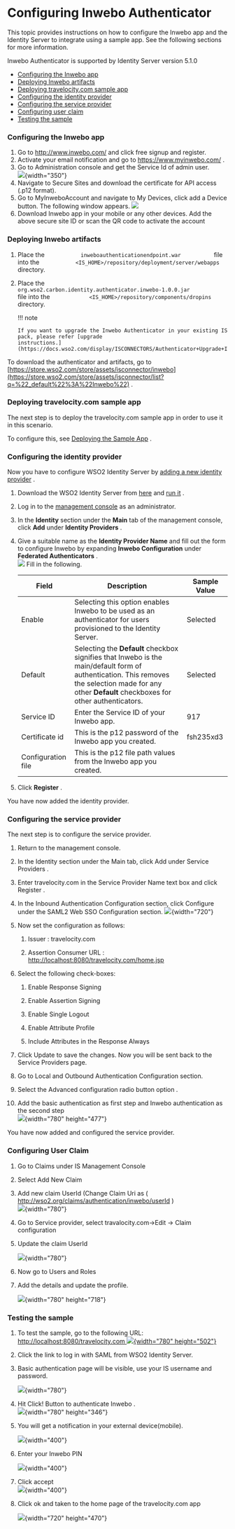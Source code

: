 # Configuring Inwebo Authenticator

This topic provides instructions on how to configure the Inwebo app and
the Identity Server to integrate using a sample app. See the following
sections for more information.

Inwebo Authenticator is supported by Identity Server version 5.1.0

-   [Configuring the Inwebo
    app](#ConfiguringInweboAuthenticator-ConfiguringtheInweboapp)
-   [Deploying Inwebo
    artifacts](#ConfiguringInweboAuthenticator-DeployingInweboartifacts)
-   [Deploying travelocity.com sample
    app](#ConfiguringInweboAuthenticator-Deployingtravelocity.comsampleapp)
-   [Configuring the identity
    provider](#ConfiguringInweboAuthenticator-Configuringtheidentityprovider)
-   [Configuring the service
    provider](#ConfiguringInweboAuthenticator-Configuringtheserviceprovider)
-   [Configuring user
    claim](#ConfiguringInweboAuthenticator-ConfiguringUserClaim)
-   [Testing the
    sample](#ConfiguringInweboAuthenticator-Testingthesample)

### Configuring the Inwebo app

1.  Go to <http://www.inwebo.com/> and click free signup and register.
2.  Activate your email notification and go to
    <https://www.myinwebo.com/> .
3.  Go to Administration console and get the Service Id of admin user.  
    ![](attachments/48276420/51252020.png){width="350"}  
4.  Navigate to Secure Sites and download the certificate for API access
    (.p12 format).
5.  Go to MyInweboAccount and navigate to My Devices, click add a Device
    button. The following window appears.
    ![](attachments/48276420/48206313.png)
6.  Download Inwebo app in your mobile or any other devices. Add the
    above secure site ID or scan the QR code to activate the account

### Deploying Inwebo artifacts

1.  Place the `            inweboauthenticationendpoint.war           `
    file into the
    `            <IS_HOME>/repository/deployment/server/webapps           `
    directory.
2.  Place the
    `             org.wso2.carbon.identity.authenticator.inwebo-1.0.0.jar            `
    file into the
    `             <IS_HOME>/repository/components/dropins            `
    directory.

    !!! note
    
        If you want to upgrade the Inwebo Authenticator in your existing IS
        pack, please refer [upgrade
        instructions.](https://docs.wso2.com/display/ISCONNECTORS/Authenticator+Upgrade+Instructions)
    

To download the authenticator and artifacts, go to
[https://store.wso2.com/store/assets/isconnector/inwebo](https://store.wso2.com/store/assets/isconnector/list?q=%22_default%22%3A%22Inwebo%22)
.  

### Deploying travelocity.com sample app

The next step is to deploy the travelocity.com sample app in order to
use it in this scenario.

To configure this, see [Deploying the Sample
App](_Deploying_the_Sample_App_) .

### Configuring the identity provider

Now you have to configure WSO2 Identity Server by [adding a new identity
provider](https://docs.wso2.com/display/IS510/Configuring+an+Identity+Provider)
.

1.  Download the WSO2 Identity Server from
    [here](http://wso2.com/products/identity-server/) and [run
    it](https://docs.wso2.com/display/IS510/Running+the+Product) .
2.  Log in to the [management
    console](https://docs.wso2.com/display/IS510/Getting+Started+with+the+Management+Console)
    as an administrator.
3.  In the **Identity** section under the **Main** tab of the management
    console, click **Add** under **Identity Providers** .
4.  Give a suitable name as the **Identity Provider Name** and fill out
    the form to configure Inwebo by expanding **Inwebo Configuration**
    under **Federated Authenticators** .  
    ![](attachments/48276420/48214226.png) Fill in the following.  

    <table>
    <thead>
    <tr class="header">
    <th>Field</th>
    <th>Description</th>
    <th>Sample Value</th>
    </tr>
    </thead>
    <tbody>
    <tr class="odd">
    <td>Enable</td>
    <td>Selecting this option enables Inwebo to be used as an authenticator for users provisioned to the Identity Server.</td>
    <td>Selected</td>
    </tr>
    <tr class="even">
    <td>Default</td>
    <td>Selecting the <strong>Default</strong> checkbox signifies that Inwebo is the main/default form of authentication. This removes the selection made for any other <strong>Default</strong> checkboxes for other authenticators.</td>
    <td>Selected</td>
    </tr>
    <tr class="odd">
    <td>Service ID</td>
    <td>Enter the Service ID of your Inwebo app.</td>
    <td>917</td>
    </tr>
    <tr class="even">
    <td>Certificate id</td>
    <td>This is the p12 password of the Inwebo app you created.</td>
    <td>fsh235xd3</td>
    </tr>
    <tr class="odd">
    <td>Configuration file</td>
    <td>This is the p12 file path values from the Inwebo app you created.</td>
    <td><br />
    </td>
    </tr>
    </tbody>
    </table>

5.  Click **Register** .

You have now added the identity provider.

### Configuring the service provider

The next step is to configure the service provider.

1.  Return to the management console.

2.  In the Identity section under the Main tab, click Add under Service
    Providers .

3.  Enter travelocity.com in the Service Provider Name text box and
    click Register .

4.  In the Inbound Authentication Configuration section, click Configure
    under the SAML2 Web SSO Configuration section.
    ![](attachments/48276420/49222042.png){width="720"}

5.  Now set the configuration as follows:

    1.  Issuer : travelocity.com

    2.  Assertion Consumer URL :
        <http://localhost:8080/travelocity.com/home.jsp>

6.  Select the following check-boxes:
    1.  Enable Response Signing

    2.  Enable Assertion Signing

    3.  Enable Single Logout

    4.  Enable Attribute Profile

    5.  Include Attributes in the Response Always

7.  Click Update to save the changes. Now you will be sent back to the
    Service Providers page.

8.  Go to Local and Outbound Authentication Configuration section.

9.  Select the Advanced configuration radio button option .  

10. Add the basic authentication as first step and Inwebo authentication
    as the second step  
    ![](attachments/48276420/48211344.png){width="780" height="477"}

You have now added and configured the service provider.

### Configuring User Claim

1.  Go to Claims under IS Management Console
2.  Select Add New Claim
3.  Add new claim UserId (Change Claim Uri as (
    <http://wso2.org/claims/authentication/inwebo/userId> )  
    ![](attachments/48276420/49221143.png){width="780"}
4.  Go to Service provider, select travalocity.com→Edit → Claim
    configuration
5.  Update the claim UserId  
      
    ![](attachments/48276420/48214228.png){width="780"}
6.  Now go to Users and Roles
7.  Add the details and update the profile.  
      
    ![](attachments/48276420/48211847.png){width="780" height="718"}

### Testing the sample

1.  To test the sample, go to the following URL:
    [http://localhost:8080/travelocity.com
    ![](attachments/48276420/48206317.png){width="780"
    height="502"}](http://localhost:8080/travelocity.com)

2.  Click the link to log in with SAML from WSO2 Identity Server.

3.  Basic authentication page will be visible, use your IS username and
    password.

    ![](attachments/48276420/48214229.png){width="780"}

4.  Hit Click! Button to authenticate Inwebo .  
    ![](attachments/48276420/49221869.png){width="780" height="346"}
5.  You will get a notification in your external device(mobile).

    ![](attachments/48276420/49222015.jpg){width="400"}

6.  Enter your Inwebo PIN

    ![](attachments/48276420/49222016.jpg){width="400"}

7.  Click accept  
    ![](attachments/48276420/49222017.jpg){width="400"}
8.  Click ok and taken to the home page of the travelocity.com app

    ![](attachments/48276420/48211848.png){width="720" height="470"}  

  
